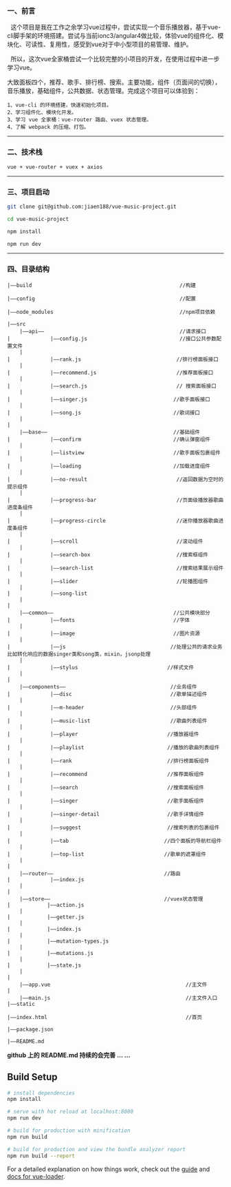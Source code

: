 <h3>一、前言</h3>

&nbsp;&nbsp;这个项目是我在工作之余学习vue过程中，尝试实现一个音乐播放器，基于vue-cli脚手架的环境搭建。尝试与当前ionc3/angular4做比较，体验vue的组件化、模块化、可读性、复用性，感受到vue对于中小型项目的易管理、维护。

&nbsp;&nbsp;所以，这次vue全家桶尝试一个比较完整的小项目的开发，在使用过程中进一步学习vue。

大致面板四个，推荐、歌手、排行榜、搜索。主要功能，组件（页面间的切换），音乐播放，基础组件，公共数据、状态管理。完成这个项目可以体验到：

	1、vue-cli 的环境搭建，快速初始化项目。
	2、学习组件化、模块化开发。
	3、学习 vue 全家桶：vue-router 路由、vuex 状态管理。
	4、了解 webpack 的压缩、打包。

<hr/><h3>二、技术栈</h3>

	vue + vue-router + vuex + axios

<hr/><h3>三、项目启动</h3>

``` bash
git clone git@github.com:jiaen188/vue-music-project.git

cd vue-music-project

npm install

npm run dev
```

<hr><h3>四、目录结构</h3>

```
|——build                                                //构建              

|——config                                               //配置

|——node_modules                                         //npm项目依赖

|——src	
	|——api——                                            //请求接口
|			  |——config.js                              //接口公共参数配置文件
	|
|			  |——rank.js                               //排行榜面板接口
	|		
|			  |——recommend.js                          //推荐面板接口
	|
|			  |——search.js                             // 搜索面板接口
	|
|			  |——singer.js                            //歌手面板接口
	|
|			  |——song.js                              //歌词接口
	|
|
    |——base——                                         //基础组件 
|			  |——confirm                              //确认弹窗组件
	|
|			  |——listview                             //歌手面板包裹组件
	|		
|			  |——loading                              //加载进度组件
	|
|			  |——no-result                             //返回数据为空时的提示组件
    |
|             |——progress-bar                          //页面级播放器歌曲进度条组件
	|
|			  |——progress-circle                       //迷你播放器歌曲进度条组件
	|		
|			  |——scroll                                //滚动组件
	|
|			  |——search-box                            //搜索框组件
	|
|			  |——search-list                           //搜索结果展示组件
	|		
|			  |——slider                                //轮播图组件
	|
|		      |——song-list        
    |
|
    |——common——                                       //公共模块部分 
|			  |——fonts                                //字体
	|
|			  |——image                                //图片资源
	|		
|			  |——js                                  //处理公共的请求业务比如转化响应的数据singer类和song类，mixin，jsonp处理
	|
|			  |——stylus                             //样式文件
	|
|
	|——components——                                  //业务组件
|			  |——disc                                //歌单描述组件
	|
|			  |——m-header                            //头部组件
	|		
|			  |——music-list                          //歌曲列表组件
	|
|			  |——player                             //播放器组件
	|
|			  |——playlist                           //播放的歌曲列表组件
	|
|			  |——rank                               //排行榜面板组件
	|		
|			  |——recommend                          //推荐面板组件
	|
|			  |——search                             //搜索面板组件
    |
|			  |——singer                             //歌手面板组件
	|
|			  |——singer-detail                      //歌手详情组件
	|		
|			  |——suggest                            //搜索列表的包裹组件
	|
|			  |——tab                               //四个面板的导航栏组件
    |
|			  |——top-list                          //歌单的遮罩组件
    |
|
	|——router——                                    //路由
|		      |——index.js
    |	
|
	|——store——                                     //vuex状态管理
|		     |——action.js
	|						
|		     |——getter.js
	|
|		     |——index.js
	|
|		     |——mutation-types.js
	|
|		     |——mutations.js
    |
|		     |——state.js
	|
|
	|——app.vue                                            //主文件
|			
	|——main.js                                            //主文件入口
|——static
	
|——index.html	                                          //首页

|——package.json

|——README.md	
```

**github 上的 README.md 持续的会完善 ... ...**

## Build Setup

``` bash
# install dependencies
npm install

# serve with hot reload at localhost:8080
npm run dev

# build for production with minification
npm run build

# build for production and view the bundle analyzer report
npm run build --report
```

For a detailed explanation on how things work, check out the [guide](http://vuejs-templates.github.io/webpack/) and [docs for vue-loader](http://vuejs.github.io/vue-loader).
